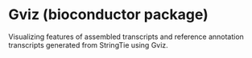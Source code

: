 # Gviz (bioconductor package)

Visualizing features of assembled transcripts and reference annotation transcripts generated from StringTie using Gviz.


